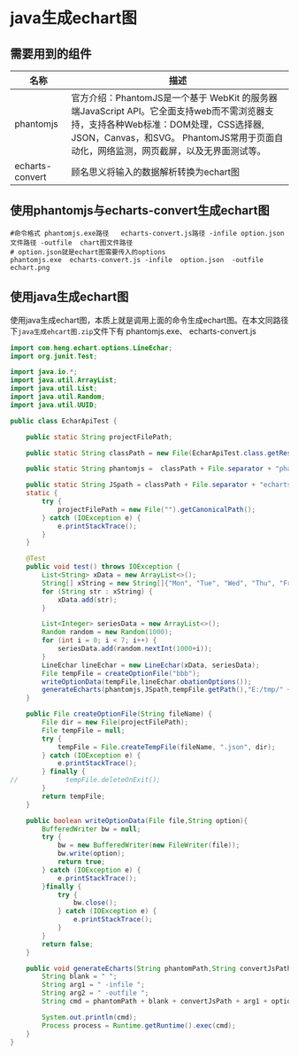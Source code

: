 # java生成echart图

## 需要用到的组件

| 名称            | 描述                                                         |
| --------------- | ------------------------------------------------------------ |
| phantomjs       | 官方介绍：PhantomJS是一个基于 WebKit 的服务器端JavaScript API。它全面支持web而不需浏览器支持，支持各种Web标准：DOM处理，CSS选择器, JSON，Canvas，和SVG。 PhantomJS常用于页面自动化，网络监测，网页截屏，以及无界面测试等。 |
| echarts-convert | 顾名思义将输入的数据解析转换为echart图                       |

## 使用phantomjs与echarts-convert生成echart图


````shell
#命令格式 phantomjs.exe路径   echarts-convert.js路径 -infile option.json文件路径 -outfile  chart图文件路径
# option.json就是echart图需要传入的options
phantomjs.exe  echarts-convert.js -infile  option.json  -outfile  echart.png 
````



## 使用java生成echart图

使用java生成echart图，本质上就是调用上面的命令生成echart图。在本文同路径下`java生成ehcart图.zip`文件下有 phantomjs.exe、 echarts-convert.js

````java
import com.heng.echart.options.LineEchar;
import org.junit.Test;

import java.io.*;
import java.util.ArrayList;
import java.util.List;
import java.util.Random;
import java.util.UUID;

public class EcharApiTest {

    public static String projectFilePath;

    public static String classPath = new File(EcharApiTest.class.getResource("/").getPath()).getPath();

    public static String phantomjs =  classPath + File.separator + "phantomjs" + File.separator + "bin" + File.separator + "phantomjs.exe";

    public static String JSpath = classPath + File.separator + "echarts-convert" + File.separator + "echarts-convert.js";
    static {
        try {
            projectFilePath = new File("").getCanonicalPath();
        } catch (IOException e) {
            e.printStackTrace();
        }
    }

    @Test
    public void test() throws IOException {
        List<String> xData = new ArrayList<>();
        String[] xString = new String[]{"Mon", "Tue", "Wed", "Thu", "Fri", "Sat", "Sun"};
        for (String str : xString) {
            xData.add(str);
        }

        List<Integer> seriesData = new ArrayList<>();
        Random random = new Random(1000);
        for (int i = 0; i < 7; i++) {
            seriesData.add(random.nextInt(1000+i));
        }
        LineEchar lineEchar = new LineEchar(xData, seriesData);
        File tempFile = createOptionFile("bbb");
        writeOptionData(tempFile,lineEchar.obationOptions());
        generateEcharts(phantomjs,JSpath,tempFile.getPath(),"E:/tmp/" + UUID.randomUUID() + ".png");
    }

    public File createOptionFile(String fileName) {
        File dir = new File(projectFilePath);
        File tempFile = null;
        try {
            tempFile = File.createTempFile(fileName, ".json", dir);
        } catch (IOException e) {
            e.printStackTrace();
        } finally {
//            tempFile.deleteOnExit();
        }
        return tempFile;
    }

    public boolean writeOptionData(File file,String option){
        BufferedWriter bw = null;
        try {
            bw = new BufferedWriter(new FileWriter(file));
            bw.write(option);
            return true;
        } catch (IOException e) {
            e.printStackTrace();
        }finally {
            try {
                bw.close();
            } catch (IOException e) {
                e.printStackTrace();
            }
        }
        return false;
    }

    public void generateEcharts(String phantomPath,String convertJsPath,String optionFilePath,String echartPath) throws IOException {
        String blank = " ";
        String arg1 = " -infile ";
        String arg2 = " -outfile ";
        String cmd = phantomPath + blank + convertJsPath + arg1 + optionFilePath + arg2 + echartPath;

        System.out.println(cmd);
        Process process = Runtime.getRuntime().exec(cmd);
    }
}

````


